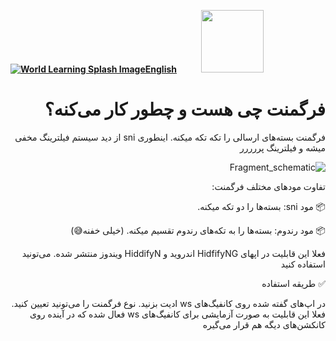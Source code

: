 [**![World Learning Splash Image](https://user-images.githubusercontent.com/125398461/229074810-599bd7f9-0bc1-44a9-b76e-90bf7e182314.png)English**](https://github.com/hiddify/hiddify-config/wiki/Installation-prerequisites)&nbsp;&nbsp;&nbsp;&nbsp;&nbsp;&nbsp;&nbsp;&nbsp;&nbsp;&nbsp;<a href="https://github.com/hiddify/hiddify-config/wiki/%D9%87%D9%85%D9%87-%D8%A2%D9%85%D9%88%D8%B2%D8%B4%E2%80%8C%D9%87%D8%A7-%D9%88-%D9%88%DB%8C%D8%AF%D8%A6%D9%88%D9%87%D8%A7"><img width="100" src="https://github.com/hiddify/hiddify-config/assets/125398461/3704cd84-eee6-4c45-abe7-3c02936bbebb" /></a>


<div dir="rtl">

# فرگمنت چی هست و چطور کار می‌کنه؟
فرگمنت بسته‌های ارسالی را تکه تکه میکنه. اینطوری sni از دید سیستم فیلترینگ مخفی میشه و فیلترینگ پررررر

![Fragment_schematic](https://github.com/hiddify/hiddify-config/assets/125398461/0fed04dd-7aaa-4eea-87eb-f783173f766d)



تفاوت مودهای مختلف فرگمنت:

📦 مود sni: بسته‌ها را دو تکه میکنه. 

📦 مود رندوم: بسته‌ها را به تکه‌های رندوم تقسیم میکنه. (خیلی خفنه😅)



فعلا این قابلیت در اپهای HidfifyNG اندروید و HiddifyN ویندوز منتشر شده. می‌تونید استفاده کنید




✅ طریقه استفاده


در اپ‌های گفته شده روی کانفیگ‌های ws ادیت بزنید. نوع فرگمنت را می‌تونید تعیین کنید. 
فعلا این قابلیت به صورت آزمایشی برای کانفیگ‌های ws فعال شده که در آینده روی کانکشن‌های دیگه هم قرار می‌گیره